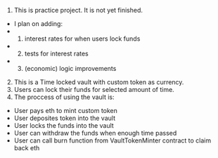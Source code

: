 1. This is practice project. It is not yet finished. 
- I plan on adding:
- 1. interest rates for when users lock funds
- 2. tests for interest rates
- 3. (economic) logic improvements 
2. This is a Time locked vault with custom token as currency.
3. Users can lock their funds for selected amount of time.
4. The proccess of using the vault is:
- User pays eth to mint custom token
- User deposites token into the vault
- User locks the funds into the vault
- User can withdraw the funds when enough time passed
- User can call burn function from VaultTokenMinter contract to claim back eth 
